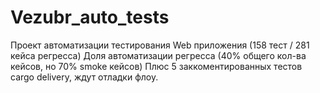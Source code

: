 # Vezubr_auto_tests

Проект автоматизации тестирования Web приложения (158 тест / 281 кейса регресса)
Доля автоматизации регресса (40% общего кол-ва кейсов, но 70% smoke кейсов)
Плюс 5 заккоментированных тестов cargo delivery, ждут отладки флоу.

